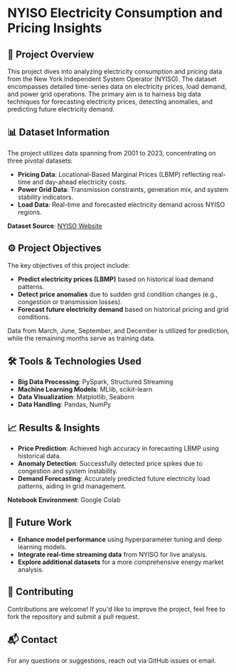 # NYISO Electricity Consumption and Pricing Insights

## 📌 Project Overview

This project dives into analyzing electricity consumption and pricing data from the New York Independent System Operator (NYISO). The dataset encompasses detailed time-series data on electricity prices, load demand, and power grid operations. The primary aim is to harness big data techniques for forecasting electricity prices, detecting anomalies, and predicting future electricity demand.

## 📊 Dataset Information

The project utilizes data spanning from 2001 to 2023, concentrating on three pivotal datasets:

- **Pricing Data**: Locational-Based Marginal Prices (LBMP) reflecting real-time and day-ahead electricity costs.
- **Power Grid Data**: Transmission constraints, generation mix, and system stability indicators.
- **Load Data**: Real-time and forecasted electricity demand across NYISO regions.

**Dataset Source**: [NYISO Website](https://www.nyiso.com/)

## ⚙️ Project Objectives

The key objectives of this project include:

- **Predict electricity prices (LBMP)** based on historical load demand patterns.
- **Detect price anomalies** due to sudden grid condition changes (e.g., congestion or transmission losses).
- **Forecast future electricity demand** based on historical pricing and grid conditions.

Data from March, June, September, and December is utilized for prediction, while the remaining months serve as training data.

## 🛠 Tools & Technologies Used

- **Big Data Processing**: PySpark, Structured Streaming
- **Machine Learning Models**: MLlib, scikit-learn
- **Data Visualization**: Matplotlib, Seaborn
- **Data Handling**: Pandas, NumPy

## 📈 Results & Insights

- **Price Prediction**: Achieved high accuracy in forecasting LBMP using historical data.
- **Anomaly Detection**: Successfully detected price spikes due to congestion and system instability.
- **Demand Forecasting**: Accurately predicted future electricity load patterns, aiding in grid management.

**Notebook Environment**: Google Colab

## 📌 Future Work

- **Enhance model performance** using hyperparameter tuning and deep learning models.
- **Integrate real-time streaming data** from NYISO for live analysis.
- **Explore additional datasets** for a more comprehensive energy market analysis.

## 🤝 Contributing

Contributions are welcome! If you'd like to improve the project, feel free to fork the repository and submit a pull request.

## 📬 Contact

For any questions or suggestions, reach out via GitHub issues or email.
